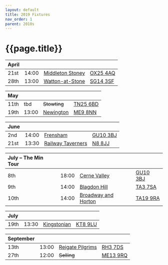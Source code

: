 ```yaml
---
layout: default
title: 2019 Fixtures
nav_order: 1
parent: 2010s
---
```


# {{page.title}}

| April |  |  |  |
|:---|:---|:---|:---|
| 21st | 14:00 | [Middleton Stoney](middleton-stoney) | [OX25 4AQ](https//goo.gl/maps/2oHFhgW7cVt) |
| 28th | 13:00 | [Watton-at-Stone](watton-at-stone) | [SG14 3SF](https://goo.gl/maps/2oHFhgW7cVt) |

| May |  |  |  |
|:---|:---|:---|:---|
| 11th | tbd | <del>Stowting</del> | [TN25 6BD](https//goo.gl/maps/5KNmaMe6Wb42) |
| 19th | 13:00 | [Newington](newington) | [ME9 8NN](https//goo.gl/maps/2XwQKWc9brr) |

| June |  |  |  |
|:---|:---|:---|:---|
| 2nd | 14:00 | [Frensham](frensham)| [GU10 3BJ](https//goo.gl/maps/xBUZvPU1vnK2) |
| 21st | 13:30 | [Railway Taverners](railway-taverners) | [N8 8JJ](https//goo.gl/maps/BuCf1MgUwJTViZ4YA) |

| July – The Min Tour |  |  |  |
|:---|:---|:---|:---|
| 8th | 18:00 | [Cerne Valley](cerne-valley) | [GU10 3BJ](https//goo.gl/maps/xBUZvPU1vnK2) |
| 9th | 14:00 | [Blagdon Hill](blagdon-hill) | [TA3 7SA](https//goo.gl/maps/H6iLZLNcja12) |
| 10th | 14:00 | [Broadway and Horton](broadway-and-horton) | [TA19 9RA](https://goo.gl/maps/ULbmC6LSX5HSAe8U6) |

| July |  |  |  |
|:---|:---|:---|:---|
| 19th | 13:30 | [Kingstonian](kingstonian) | [KT8 9LU](https//goo.gl/maps/4kwjPyThUMkyQfhe8) |

| September |  |  |  |
|:---|:---|:---|:---|
| 13th | 13:00 | [Reigate Pilgrims](reigate-pilgrims) | [RH3 7DS](https//goo.gl/maps/APtKSjuaQ5v) |
| 27th | 12:00 | <del>Selling</del> | [ME13 9RQ](https//goo.gl/maps/QeLhjBkEbJr) |
